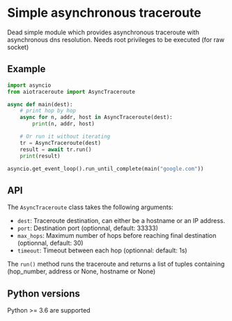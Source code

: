 # Simple asynchronous traceroute

Dead simple module which provides asynchronous traceroute with asynchronous dns resolution.
Needs root privileges to be executed (for raw socket)
## Example

```python
import asyncio
from aiotraceroute import AsyncTraceroute

async def main(dest):
	# print hop by hop
	async for n, addr, host in AsyncTraceroute(dest):
		print(n, addr, host)

	# Or run it without iterating
	tr = AsyncTraceroute(dest)
	result = await tr.run()
	print(result)

asyncio.get_event_loop().run_until_complete(main("google.com"))
```
## API
The `AsyncTraceroute` class takes the following arguments:
  * `dest`: Traceroute destination, can either be a hostname or an IP address.
  * `port`: Destination port (optionnal, default: 33333)
  * `max_hops`: Maximum number of hops before reaching final destination (optionnal, default: 30)
  * `timeout`: Timeout between each hop (optionnal: default: 1s)

The `run()` method runs the traceroute and returns a list of tuples containing (hop_number, address or None, hostname or None)
## Python versions
Python >= 3.6 are supported
